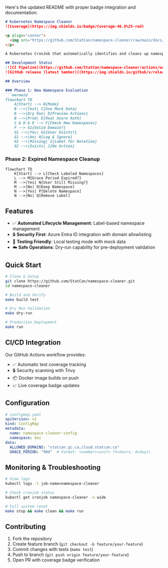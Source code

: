 Here's the updated README with proper badge integration and documentation:

```markdown
# Kubernetes Namespace Cleaner
![Coverage](https://img.shields.io/badge/Coverage-46.8%25-red)

<p align="center">
  <img src="https://github.com/StatCan/namespace-cleaner/raw/main/docs/logo.png" alt="Namespace Cleaner Logo" width="400"/>
</p>

A Kubernetes CronJob that automatically identifies and cleans up namespaces tied to deprovisioned Azure Entra ID (formerly Azure AD) users.

## Development Status
[![CI Pipeline](https://github.com/StatCan/namespace-cleaner/actions/workflows/ci.yml/badge.svg)](https://github.com/StatCan/namespace-cleaner/actions/workflows/ci.yml)
![GitHub release (latest SemVer)](https://img.shields.io/github/v/release/StatCan/namespace-cleaner)

## Overview

### Phase 1: New Namespace Evaluation
```mermaid
flowchart TD
    A[Start] --> B{Mode}
    B -->|Test| C[Use Mock Data]
    B -->|Dry Run| D[Preview Actions]
    B -->|Prod| E[Real Azure Auth]
    C & D & E --> F[Check New Namespaces]
    F --> G1{Valid Domain?}
    G1 -->|Yes| G2{User Exists?}
    G1 -->|No| H[Log & Ignore]
    G2 -->|Missing| I[Label for Deletion]
    G2 -->|Exists| J[No Action]
```

### Phase 2: Expired Namespace Cleanup
```mermaid
flowchart TD
    K[Start] --> L[Check Labeled Namespaces]
    L --> M{Grace Period Expired?}
    M -->|Yes| N{User Still Missing?}
    M -->|No| O[Keep Namespace]
    N -->|Yes| P[Delete Namespace]
    N -->|No| Q[Remove Label]
```

## Features
- ✅ **Automated Lifecycle Management**: Label-based namespace management
- 🔒 **Security First**: Azure Entra ID integration with domain allowlisting
- 🧪 **Testing Friendly**: Local testing mode with mock data
- ☁️ **Safe Operations**: Dry-run capability for pre-deployment validation

## Quick Start
```bash
# Clone & Setup
git clone https://github.com/StatCan/namespace-cleaner.git
cd namespace-cleaner

# Build and Verify
make build test

# Dry Run Validation
make dry-run

# Production Deployment
make run
```

## CI/CD Integration
Our GitHub Actions workflow provides:
- ✅ Automatic test coverage tracking
- 🔒 Security scanning with Trivy
- 📦 Docker image builds on push
- 📈 Live coverage badge updates

## Configuration
```yaml
# configmap.yaml
apiVersion: v1
kind: ConfigMap
metadata:
  name: namespace-cleaner-config
  namespace: das
data:
  ALLOWED_DOMAINS: "statcan.gc.ca,cloud.statcan.ca"
  GRACE_PERIOD: "90d"  # Format: <number><unit> (h=hours, d=days)
```

## Monitoring & Troubleshooting
```bash
# View logs
kubectl logs -l job-name=namespace-cleaner

# Check cronjob status
kubectl get cronjob namespace-cleaner -o wide

# Full system reset
make stop && make clean && make run
```

## Contributing
1. Fork the repository
2. Create feature branch (`git checkout -b feature/your-feature`)
3. Commit changes with tests (`make test`)
4. Push to branch (`git push origin feature/your-feature`)
5. Open PR with coverage badge verification
